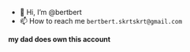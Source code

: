 - 👋 Hi, I’m @bertbert
- 📫 How to reach me `bertbert.skrtskrt@gmail.com`

**my dad does own this account**
